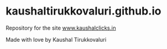 kaushaltirukkovaluri.github.io
==============================

Repository for the site www.kaushalclicks.in

Made with love by Kaushal Tirukkovaluri